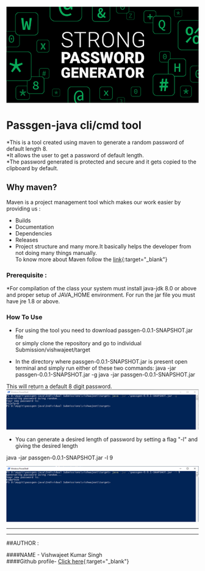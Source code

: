 ![passgen](images\Strong-Password-Generator.jpg)

# Passgen-java cli/cmd tool 

*This is a tool created using maven to generate a random password of default length 8. <br>
*It allows the user to get a password of default length. <br>
*The password generated is protected and secure and it gets copied to the clipboard by default.<br>

## Why maven?

Maven is a project management tool which makes our work easier by providing us :
 * Builds
 * Documentation
 * Dependencies
 * Releases
 * Project structure
and many more.It basically helps the developer from not doing many things manually.<br>
To know more about Maven follow the [link](https://maven.apache.org/){:target="_blank"}

 

### Prerequisite :

*For compilation of the class your system must install java-jdk 8.0 or above and proper setup of JAVA_HOME environment. For run the jar file you must have jre 1.8 or above.

### How To Use

 * For using the tool you need to download passgen-0.0.1-SNAPSHOT.jar file<br>or simply clone the repository and go to individual Submission/vishwajeet/target

* In the directory where passgen-0.0.1-SNAPSHOT.jar is present open terminal and simply run either of these two commands:
 java -jar passgen-0.0.1-SNAPSHOT.jar -g
 java -jar passgen-0.0.1-SNAPSHOT.jar
 
This will return a default 8 digit password.
![example](images\output1.PNG)

* You can generate a desired length of password by setting a flag "-l" and giving the desired length
>
 java -jar passgen-0.0.1-SNAPSHOT.jar -l 9

![example](images\output2.PNG)

---
---

##AUTHOR :

####NAME - Vishwajeet Kumar Singh <br>
####Github profile- [Click here](https://github.com/vishwajeet-hash){:target="_blank"}
